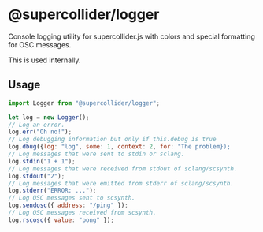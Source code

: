 # @supercollider/logger

Console logging utility for supercollider.js with colors and special formatting for OSC messages.

This is used internally.

## Usage

```js
import Logger from "@supercollider/logger";

let log = new Logger();
// Log an error.
log.err("Oh no!");
// Log debugging information but only if this.debug is true
log.dbug({log: "log", some: 1, context: 2, for: "The problem});
// Log messages that were sent to stdin or sclang.
log.stdin("1 + 1");
// Log messages that were received from stdout of sclang/scsynth.
log.stdout("2");
// Log messages that were emitted from stderr of sclang/scsynth.
log.stderr("ERROR: ...");
// Log OSC messages sent to scsynth.
log.sendosc({ address: "/ping" });
// Log OSC messages received from scsynth.
log.rscosc({ value: "pong" });
```
